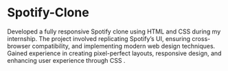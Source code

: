 # Spotify-Clone
Developed a fully responsive Spotify clone using HTML and CSS during my internship. The project involved replicating Spotify’s UI, ensuring cross-browser compatibility, and implementing modern web design techniques. Gained experience in creating pixel-perfect layouts, responsive design, and enhancing user experience through CSS .
